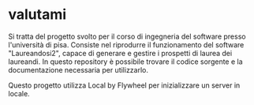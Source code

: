 # valutami
Si tratta del progetto svolto per il corso di ingegneria del software presso l'università di pisa.
Consiste nel riprodurre il funzionamento del software "Laureandosi2", capace di generare e gestire i prospetti di laurea dei laureandi.
In questo repository è possibile trovare il codice sorgente e la documentazione necessaria per utilizzarlo.

Questo progetto utilizza Local by Flywheel per inizializzare un server in locale.